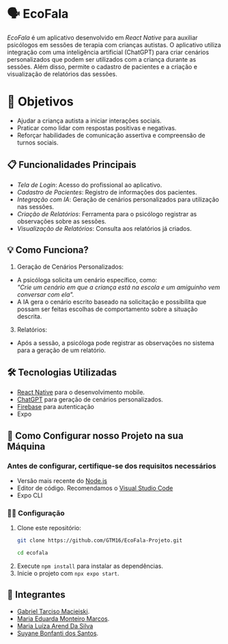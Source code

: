 # 🗣️ EcoFala

*EcoFala* é um aplicativo desenvolvido em *React Native* para auxiliar psicólogos em sessões de terapia com crianças autistas. O aplicativo utiliza integração com uma inteligência artificial (ChatGPT) para criar cenários personalizados que podem ser utilizados com a criança durante as sessões. Além disso, permite o cadastro de pacientes e a criação e visualização de relatórios das sessões.

# :open_book: Objetivos

- Ajudar a criança autista a iniciar interações sociais.
- Praticar como lidar com respostas positivas e negativas.
- Reforçar habilidades de comunicação assertiva e compreensão de turnos sociais.

## 📋 Funcionalidades Principais

- *Tela de Login*: Acesso do profissional ao aplicativo.
- *Cadastro de Pacientes*: Registro de informações dos pacientes.
- *Integração com IA*: Geração de cenários personalizados para utilização nas sessões.
- *Criação de Relatórios*: Ferramenta para o psicólogo registrar as observações sobre as sessões.
- *Visualização de Relatórios*: Consulta aos relatórios já criados.

## 💡 Como Funciona?

1. Geração de Cenários Personalizados:
- A psicóloga solicita um cenário específico, como:  
  *"Crie um cenário em que a criança está na escola e um amiguinho vem conversar com ela".*
- A IA gera o cenário escrito baseado na solicitação e possibilita que possam ser feitas escolhas de comportamento sobre a situação descrita.

3. Relatórios:
- Após a sessão, a psicóloga pode registrar as observações no sistema para a geração de um relatório.

## 🛠️ Tecnologias Utilizadas

- [React Native](https://reactnative.dev/) para o desenvolvimento mobile.
- [ChatGPT](https://openai.com/chatgpt) para geração de cenários personalizados.
- [Firebase](https://firebase.google.com/?hl=pt-br) para autenticação
- Expo

## 🚀 Como Configurar nosso Projeto na sua Máquina

### Antes de configurar, certifique-se dos requisitos necessários
- Versão mais recente do [Node.js](https://nodejs.org/pt)
- Editor de código. Recomendamos o [Visual Studio Code](https://code.visualstudio.com/download)
- Expo CLI

### :woman_technologist: Configuração

1. Clone este repositório:
   ```bash
   git clone https://github.com/GTM16/EcoFala-Projeto.git
   ```
   ```bash
   cd ecofala
   ```
2. Execute ```npm install``` para instalar as dependências.
3. Inicie o projeto com ```npx expo start```.

## 🧠 Integrantes
- [Gabriel Tarciso Macieiski](https://github.com/GTM16).
- [Maria Eduarda Monteiro Marcos](https://github.com/Guna-ME).
- [Maria Luíza Arend Da Silva]()
- [Suyane Bonfanti dos Santos](https://github.com/suyane924).
   
